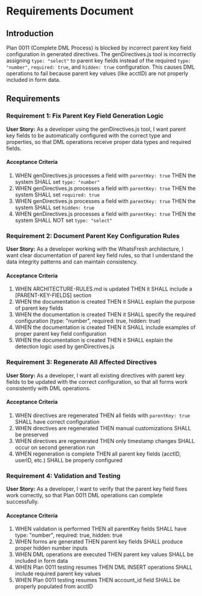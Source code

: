 # Requirements Document

## Introduction

Plan 0011 (Complete DML Process) is blocked by incorrect parent key field configuration in generated directives. The genDirectives.js tool is incorrectly assigning `type: "select"` to parent key fields instead of the required `type: "number"`, `required: true`, and `hidden: true` configuration. This causes DML operations to fail because parent key values (like acctID) are not properly included in form data.

## Requirements

### Requirement 1: Fix Parent Key Field Generation Logic

**User Story:** As a developer using the genDirectives.js tool, I want parent key fields to be automatically configured with the correct type and properties, so that DML operations receive proper data types and required fields.

#### Acceptance Criteria

1. WHEN genDirectives.js processes a field with `parentKey: true` THEN the system SHALL set `type: "number"`
2. WHEN genDirectives.js processes a field with `parentKey: true` THEN the system SHALL set `required: true`
3. WHEN genDirectives.js processes a field with `parentKey: true` THEN the system SHALL set `hidden: true`
4. WHEN genDirectives.js processes a field with `parentKey: true` THEN the system SHALL NOT set `type: "select"`

### Requirement 2: Document Parent Key Configuration Rules

**User Story:** As a developer working with the WhatsFresh architecture, I want clear documentation of parent key field rules, so that I understand the data integrity patterns and can maintain consistency.

#### Acceptance Criteria

1. WHEN ARCHITECTURE-RULES.md is updated THEN it SHALL include a [PARENT-KEY-FIELDS] section
2. WHEN the documentation is created THEN it SHALL explain the purpose of parent key fields
3. WHEN the documentation is created THEN it SHALL specify the required configuration (type: "number", required: true, hidden: true)
4. WHEN the documentation is created THEN it SHALL include examples of proper parent key field configuration
5. WHEN the documentation is created THEN it SHALL explain the detection logic used by genDirectives.js

### Requirement 3: Regenerate All Affected Directives

**User Story:** As a developer, I want all existing directives with parent key fields to be updated with the correct configuration, so that all forms work consistently with DML operations.

#### Acceptance Criteria

1. WHEN directives are regenerated THEN all fields with `parentKey: true` SHALL have correct configuration
2. WHEN directives are regenerated THEN manual customizations SHALL be preserved
3. WHEN directives are regenerated THEN only timestamp changes SHALL occur on second generation run
4. WHEN regeneration is complete THEN all parent key fields (acctID, userID, etc.) SHALL be properly configured

### Requirement 4: Validation and Testing

**User Story:** As a developer, I want to verify that the parent key field fixes work correctly, so that Plan 0011 DML operations can complete successfully.

#### Acceptance Criteria

1. WHEN validation is performed THEN all parentKey fields SHALL have type: "number", required: true, hidden: true
2. WHEN forms are generated THEN parent key fields SHALL produce proper hidden number inputs
3. WHEN DML operations are executed THEN parent key values SHALL be included in form data
4. WHEN Plan 0011 testing resumes THEN DML INSERT operations SHALL include required parent key values
5. WHEN Plan 0011 testing resumes THEN account_id field SHALL be properly populated from acctID
